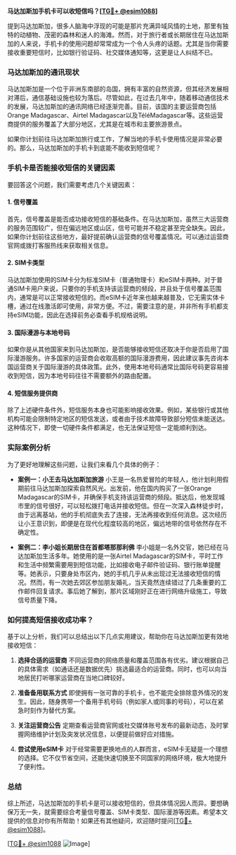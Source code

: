 **马达加斯加手机卡可以收短信吗？[[TG💪+ @esim1088](https://t.me/s/esim1088)]**

提到马达加斯加，很多人脑海中浮现的可能是那片充满异域风情的土地，那里有独特的动植物、茂密的森林和迷人的海滩。然而，对于旅行者或长期居住在马达加斯加的人来说，手机卡的使用问题却常常成为一个令人头疼的话题。尤其是当你需要接收重要短信时，比如银行验证码、社交媒体通知等，这更是让人纠结不已。

### 马达加斯加的通讯现状

马达加斯加是一个位于非洲东南部的岛国，拥有丰富的自然资源，但其经济发展相对滞后，通信基础设施也较为落后。尽管如此，在过去几年中，随着移动通信技术的发展，马达加斯加的通讯网络已经逐渐完善。目前，该国的主要运营商包括Orange Madagascar、Airtel Madagascar以及TéléMadagascar等。这些运营商提供的服务覆盖了大部分地区，尤其是在城市和主要旅游景点。

如果你计划前往马达加斯加旅行或工作，了解当地的手机卡使用情况是非常必要的。那么，马达加斯加的手机卡到底能不能收到短信呢？

### 手机卡是否能接收短信的关键因素

要回答这个问题，我们需要考虑几个关键因素：

#### 1. **信号覆盖**
首先，信号覆盖是能否成功接收短信的基础条件。在马达加斯加，虽然三大运营商的服务范围较广，但在偏远地区或山区，信号可能并不稳定甚至完全缺失。因此，如果你计划前往这些地方，最好提前确认运营商的信号覆盖情况。可以通过运营商官网或拨打客服热线来获取相关信息。

#### 2. **SIM卡类型**
马达加斯加使用的SIM卡分为标准SIM卡（普通物理卡）和eSIM卡两种。对于普通SIM卡用户来说，只要你的手机支持该运营商的频段，并且处于信号覆盖范围内，通常是可以正常接收短信的。而eSIM卡近年来也越来越普及，它无需实体卡槽，通过在线激活即可使用，非常方便。不过，需要注意的是，并非所有手机都支持eSIM功能，因此在选择前务必查看手机规格说明。

#### 3. **国际漫游与本地号码**
如果你是从其他国家来到马达加斯加，是否能够接收短信还取决于你是否启用了国际漫游服务。许多国家的运营商会收取高额的国际漫游费用，因此建议事先咨询本国运营商关于国际漫游的具体政策。此外，使用本地号码通常比国际号码更容易接收到短信，因为本地号码往往不需要额外的路由配置。

#### 4. **短信服务提供商**
除了上述硬件条件外，短信服务本身也可能影响接收效果。例如，某些银行或其他机构可能会限制特定地区的短信发送，或者由于技术故障导致部分短信未能送达。这种情况下，即使一切硬件条件都满足，也无法保证短信一定能顺利到达。

### 实际案例分析

为了更好地理解这些问题，让我们来看几个具体的例子：

- **案例一：小王去马达加斯加旅游**
  小王是一名热爱冒险的年轻人，他计划利用假期前往马达加斯加探索自然风光。出发前，他在国内购买了一张Orange Madagascar的SIM卡，并确保手机支持该运营商的频段。抵达后，他发现城市里的信号很好，可以轻松拨打电话并接收短信。但在一次深入森林徒步时，由于远离基站，他的手机彻底失去了连接，无法再接收到任何消息。这次经历让小王意识到，即便是在现代化程度较高的地区，偏远地带的信号依然存在不确定性。

- **案例二：李小姐长期居住在首都塔那那利佛**
  李小姐是一名外交官，她已经在马达加斯加生活多年。她使用的是一张Airtel Madagascar的SIM卡，平时工作和生活中频繁需要用到短信功能，比如接收电子邮件验证码、银行账单提醒等。她表示，只要身处市区内，她的手机几乎从未出现过无法接收短信的情况。然而，有一次她去郊区参加朋友婚礼，当天竟然连续错过了几条重要的工作邮件回复请求。事后她了解到，那片区域刚好正在进行网络升级施工，导致信号质量下降。

### 如何提高短信接收成功率？

基于以上分析，我们可以总结出以下几点实用建议，帮助你在马达加斯加更有效地接收短信：

1. **选择合适的运营商**
   不同运营商的网络质量和覆盖范围各有优劣。建议根据自己的具体需求（如通话还是数据优先）挑选最适合的运营商。同时，也可以向当地居民打听哪家运营商在当地口碑较好。

2. **准备备用联系方式**
   即使拥有一张可靠的手机卡，也不能完全排除意外情况的发生。因此，随身携带一个备用手机号码（例如家人或同事的号码），可以在紧急时刻作为替代方案。

3. **关注运营商公告**
   定期查看运营商官网或社交媒体账号发布的最新动态，及时掌握网络维护计划及突发状况信息，以便提前做好应对措施。

4. **尝试使用eSIM卡**
   对于经常需要更换地点的人群而言，eSIM卡无疑是一个理想的选择。它不仅节省空间，还能快速切换至不同国家的网络环境，极大地提升了便利性。

### 总结

综上所述，马达加斯加的手机卡是可以接收短信的，但具体情况因人而异。要想确保万无一失，就需要综合考量信号覆盖、SIM卡类型、国际漫游等因素。希望本文提供的信息对你有所帮助！如果还有其他疑问，欢迎随时提问[[TG💪+ @esim1088](https://t.me/s/esim1088)]。

[[TG💪+ @esim1088](https://t.me/s/esim1088) ![Image](https://i.postimg.cc/4NQfJmqS/Snipaste-2025-05-13-00-14-12.png)]
